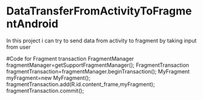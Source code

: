 # DataTransferFromActivityToFragmentAndroid
In this project i can try to send data from activity to fragment by taking input from user

#Code for Fragment transaction
FragmentManager fragmentManager=getSupportFragmentManager();
        FragmentTransaction fragmentTransaction=fragmentManager.beginTransaction();
        MyFragment myFragment=new MyFragment();
        fragmentTransaction.add(R.id.content_frame,myFragment);
        fragmentTransaction.commit();
